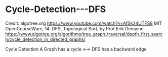 # Cycle-Detection---DFS
Credit: algotree.org
https://www.youtube.com/watch?v=AfSk24UTFS8
MIT OpenCourseWare, 14. DFS, Topological Sort, by Prof Erik Demaine
https://www.algotree.org/algorithms/tree_graph_traversal/depth_first_search/cycle_detection_in_directed_graphs/

Cycle Detection
A Graph has a cycle <--> DFS has a backward edge
